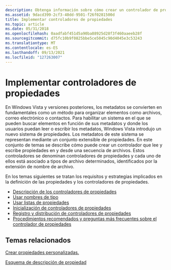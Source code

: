 ```yaml
---
description: Obtenga información sobre cómo crear un controlador de propiedades que lea y escriba propiedades en y desde una secuencia de archivos. Cada controlador está asociado a un tipo de archivo determinado.
ms.assetid: 9dacd399-2cf3-40dd-9501-f26f0281500d
title: Implementar controladores de propiedades
ms.topic: article
ms.date: 05/31/2018
ms.openlocfilehash: 0aadfabf451d5a90ba88925d28f3f460aaeeb28f
ms.sourcegitcommit: d75fc10b9f0825bbe5ce5045c90d4045e3c53243
ms.translationtype: MT
ms.contentlocale: es-ES
ms.lasthandoff: 09/13/2021
ms.locfileid: "127263007"
---
```

# <a name="implementing-property-handlers"></a>Implementar controladores de propiedades

En Windows Vista y versiones posteriores, los metadatos se convierten en fundamentales como un método para organizar elementos como archivos, correo electrónico o contactos. Para habilitar un sistema en el que se pueden buscar elementos en función de sus metadatos y donde los usuarios puedan leer o escribir los metadatos, Windows Vista introdujo un nuevo sistema de propiedades. Los metadatos de este sistema se representan mediante un conjunto extensible de propiedades. En este conjunto de temas se describe cómo puede crear un controlador que lee y escribe propiedades en y desde una secuencia de archivos. Estos controladores se denominan controladores de propiedades y cada uno de ellos está asociado a tipos de archivo determinados, identificados por la extensión de nombre de archivo.

En los temas siguientes se tratan los requisitos y estrategias implicados en la definición de las propiedades y los controladores de propiedades.

-   [Descripción de los controladores de propiedades](./building-property-handlers-properties.md)
-   [Usar nombres de tipo](./building-property-handlers-user-friendly-kind-names.md)
-   [Usar listas de propiedades](./building-property-handlers-property-lists.md)
-   [Inicialización de controladores de propiedades](./building-property-handlers-property-handlers.md)
-   [Registro y distribución de controladores de propiedades](./prophand-reg-dist.md)
-   [Procedimientos recomendados y preguntas más frecuentes sobre el controlador de propiedades](./prophand-bestprac-faq.yml)

## <a name="related-topics"></a>Temas relacionados

<dl> <dt>

[Crear propiedades personalizadas.](./building-property-handlers-property-schemas.md)
</dt> <dt>

[Esquema de descripción de propiedad](./propdesc-schema-entry.md)
</dt> </dl>

 

 

